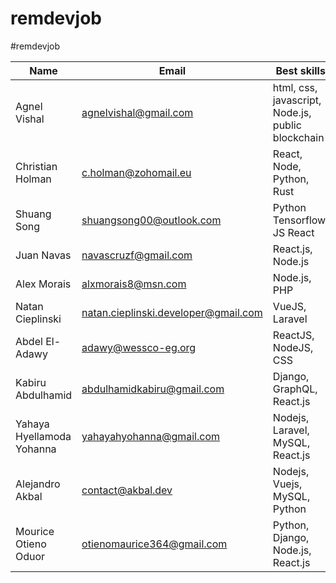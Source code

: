 # remdevjob

#remdevjob

| Name                      | Email                                | Best skills                      | Link                                              | Twitter account                     |
| ------------------------- | ------------------------------------ | -------------------------------- | ------------------------------------------------- | ----------------------------------- |
| Agnel Vishal      | agnelvishal@gmail.com           | html, css, javascript, Node.js, public blockchain| https://agnelvishal.github.io/                       | https://twitter.com/agnelvishal          |
| Christian Holman          | c.holman@zohomail.eu                 | React, Node, Python, Rust        | https://christianholman.me                        | https://twitter.com/0xholman        |
| Shuang Song               | shuangsong00@outlook.com             | Python Tensorflow, JS React      | https://sysghost.me/studio                        | https://twitter.com/Shydevil_Song   |
| Juan Navas                | navascruzf@gmail.com                 | React.js, Node.js                | https://juannavas.dev                             | https://twitter.com/JuanNavasJN     |
| Alex Morais               | alxmorais8@msn.com                   | Node.js, PHP                     | https://linkedin.com/in/alexmorais/               | https://twitter.com/alxhotel        |
| Natan Cieplinski          | natan.cieplinski.developer@gmail.com | VueJS, Laravel                   | https://github.com/NatanCieplinski                | https://twitter.com/NatanCieplinski |
| Abdel El-Adawy            | adawy@wessco-eg.org                  | ReactJS, NodeJS, CSS             | https://www.linkedin.com/in/abdelrahman-el-adawy/ | https://twitter.com/MrViometal      |
| Kabiru Abdulhamid         | abdulhamidkabiru@gmail.com           | Django, GraphQL, React.js        | http://github.com/iamkabiru                       | http://twitter.com/iamkabiru        |
| Yahaya Hyellamoda Yohanna | yahayahyohanna@gmail.com             | Nodejs, Laravel, MySQL, React.js | https://yhyportfolio.netlify.app                  | http://twitter.com/yasholma         |
| Alejandro Akbal           | contact@akbal.dev                    | Nodejs, Vuejs, MySQL, Python     | https://akbal.dev                                 |                                     |
| Mourice Otieno Oduor      | otienomaurice364@gmail.com           | Python, Django, Node.js, React.js| https://twitter.com/Morys0                        | https://twitter.com/Morys0          |
